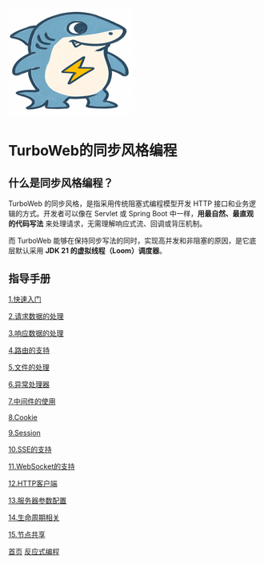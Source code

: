 # <img src="../image/logo.png"/>
# TurboWeb的同步风格编程

## 什么是同步风格编程？

TurboWeb 的同步风格，是指采用传统阻塞式编程模型开发 HTTP 接口和业务逻辑的方式。开发者可以像在 Servlet 或 Spring Boot 中一样，**用最自然、最直观的代码写法** 来处理请求，无需理解响应式流、回调或背压机制。

而 TurboWeb 能够在保持同步写法的同时，实现高并发和非阻塞的原因，是它底层默认采用 **JDK 21 的虚拟线程（Loom）调度器**。

## 指导手册

[1.快速入门](./quickstart.md)

[2.请求数据的处理](./request.md)

[3.响应数据的处理](./response.md)

[4.路由的支持](./router.md)

[5.文件的处理](./file.md)

[6.异常处理器](./exceptionhandler.md)

[7.中间件的使用](./middleware.md)

[8.Cookie](./cookie.md)

[9.Session](./session.md)

[10.SSE的支持](./sse.md)

[11.WebSocket的支持](./websocket.md)

[12.HTTP客户端](./client.md)

[13.服务器参数配置]()

[14.生命周期相关]()

[15.节点共享]()





[首页](../../README.md)   [反应式编程](../reactive/guide.md)




